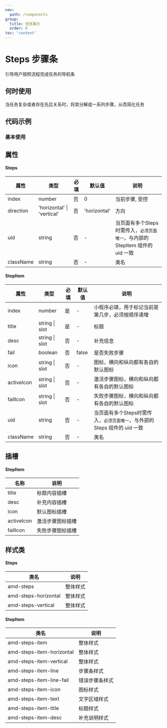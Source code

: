 ```yaml
---
nav:
  path: /components
group:
  title: 信息展示
  order: 8
toc: 'content'
---
```

# Steps 步骤条
引导用户按照流程完成任务的导航条
## 何时使用
当任务复杂或者存在先后关系时，将其分解成一系列步骤，从而简化任务
## 代码示例
### 基本使用
<code src='../../demo/pages/Steps'></code>


## 属性
  
#### Steps
| 属性 | 类型 | 必填 | 默认值 | 说明 |
| -----|-----|-----|-----|----- |
| index | number | 否 | 0 | 当前步骤, 受控 |
| direction | 'horizontal' &verbar; 'vertical' | 否 | 'horizontal' | 方向 |
| uid | string | 否 | - | 当页面有多个Steps时需传入，`必须页面唯一`，与内部的 StepItem 组件的 uid 一致 |
| className | string | 否 | - | 类名 |
    
#### StepItem
    
| 属性 | 类型 | 必填 | 默认值 | 说明 |
| -----|-----|-----|-----|----- |
| index | number | 是 | - | 小程序必填，用于标记当前是第几步，必须按顺序递增 |
| title | string &verbar; slot | 是 | - | 标题 |
| desc | string &verbar; slot | 否 | - | 补充信息 |
| fail | boolean | 否 | false | 是否失败步骤 |
| icon | string &verbar; slot | 否 | - | 图标，横向和纵向都有各自的默认图标 |
| activeIcon | string &verbar; slot | 否 | - | 激活步骤图标，横向和纵向都有各自的默认图标 |
| failIcon | string &verbar; slot | 否 | - | 失败步骤图标，横向和纵向都有各自的默认图标 |
| uid | string | 否 | - | 当页面有多个Steps时需传入，`必须页面唯一`，与外部的 Steps 组件的 uid 一致 |
| className | string | 否 | - | 类名 |
  
## 插槽

#### StepItem
| 名称 | 说明 |
| ----|----|
| title | 标题内容插槽 |
| desc | 补充内容插槽 |
| icon | 默认图标插槽 |
| activeIcon | 激活步骤图标插槽 |
| failIcon | 失败步骤图标插槽 |

## 样式类
#### Steps

| 类名                       | 说明             |
| -------------------------- | ---------------- |
| amd-steps            | 整体样式         |
| amd-steps-horizontal   | 整体样式  |
| amd-steps-vertical  | 整体样式  |

#### StepItem

| 类名                       | 说明             |
| -------------------------- | ---------------- |
| amd-steps-item            | 整体样式         |
| amd-steps-item-horizontal      | 整体样式  |
| amd-steps-item-vertical  | 整体样式   |
| amd-steps-item-line  | 步骤条样式 |
| amd-steps-item-line-fail  | 错误步骤条样式 |
| amd-steps-item-icon  | 图标样式 |
| amd-steps-item-text  | 文字区域样式 |
| amd-steps-item-title  | 标题样式 |
| amd-steps-item-desc  | 补充说明样式 |
